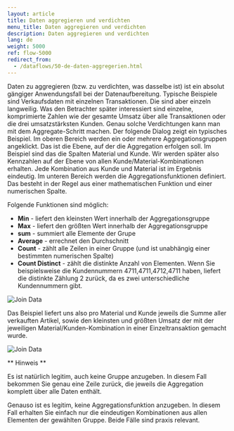 ```yaml
---
layout: article
title: Daten aggregieren und verdichten
menu_title: Daten aggregieren und verdichten
description: Daten aggregieren und verdichten
lang: de
weight: 5000
ref: flow-5000
redirect_from:
  - /dataflows/50-de-daten-aggregerien.html
---
```

Daten zu aggregieren (bzw. zu verdichten, was dasselbe ist) ist ein absolut gängiger Anwendungsfall bei der Datenaufbereitung. 
Typische Beispiele sind Verkaufsdaten mit einzelnen Transaktionen. 
Die sind aber einzeln langweilig. 
Was den Betrachter später interessiert sind einzelne, komprimierte Zahlen wie der gesamte Umsatz über alle Transaktionen oder die drei umsatzstärksten Kunden. 
Genau solche Verdichtungen kann man mit dem Aggregate-Schritt machen.
Der folgende Dialog zeigt ein typisches Beispiel. 
Im oberen Bereich werden ein oder mehrere Aggregationsgruppen angeklickt. 
Das ist die Ebene, auf der die Aggregation erfolgen soll. 
Im Beispiel sind das die Spalten Material und Kunde. Wir werden später also Kennzahlen auf der Ebene von allen Kunde/Material-Kombinationen erhalten. 
Jede Kombination aus Kunde und Material ist im Ergebnis eindeutig.
Im unteren Bereich werden die Aggregationsfunktionen definiert. 
Das besteht in der Regel aus einer mathematischen Funktion und einer numerischen Spalte. 

Folgende Funktionen sind möglich:

* **Min** - liefert den kleinsten Wert innerhalb der Aggregationsgruppe
* **Max** - liefert den größten Wert innerhalb der Aggregationsgruppe
* **sum** - summiert alle Elemente der Grupe
* **Average** - errechnet den Durchschnitt
* **Count** - zählt alle Zeilen in einer Gruppe (und ist unabhängig einer bestimmten numerischen Spalte)
* **Count Distinct** - zählt die distinkte Anzahl von Elementen. Wenn Sie beispielsweise die Kundennummern 4711,4711,4712,4711 haben, liefert die distinkte Zählung 2 zurück, da es zwei unterschiedliche Kundennummern gibt.

![Join Data](/assets/images/dataflows/dataflows-aggregate01.png)

Das Beispiel liefert uns also pro Material und Kunde jeweils die Summe aller verkauften Artikel, sowie den kleinsten und größten Umsatz der mit der jeweiligen Material/Kunden-Kombination in einer Einzeltransaktion gemacht wurde.

![Join Data](/assets/images/dataflows/dataflows-aggregate02.png)

<div class="box-tip" markdown="1">
** Hinweis **

Es ist natürlich legitim, auch keine Gruppe anzugeben. In diesem Fall bekommen Sie genau eine Zeile zurück, die jeweils die Aggregation komplett über alle Daten enthält.
</div>

Genauso ist es legitim, keine Aggregationsfunktion anzugeben. 
In diesem Fall erhalten Sie einfach nur die eindeutigen Kombinationen aus allen Elementen der gewählten Gruppe. 
Beide Fälle sind praxis relevant.

